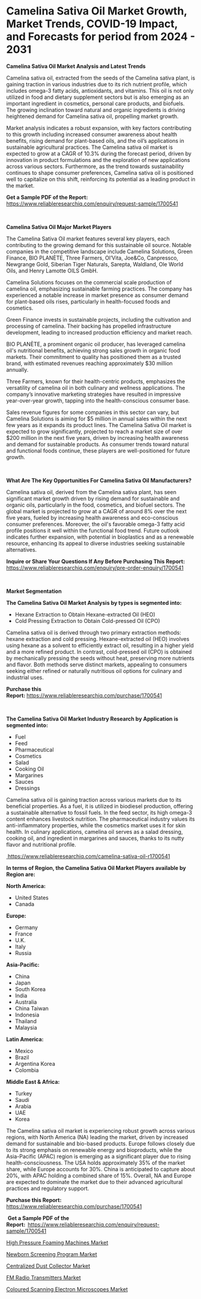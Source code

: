 <p><h1>Camelina Sativa Oil Market Growth, Market Trends, COVID-19 Impact, and Forecasts for period from 2024 - 2031</h1></p><p><strong>Camelina Sativa Oil Market Analysis and Latest Trends</strong></p>
<p><p>Camelina sativa oil, extracted from the seeds of the Camelina sativa plant, is gaining traction in various industries due to its rich nutrient profile, which includes omega-3 fatty acids, antioxidants, and vitamins. This oil is not only utilized in food and dietary supplement sectors but is also emerging as an important ingredient in cosmetics, personal care products, and biofuels. The growing inclination toward natural and organic ingredients is driving heightened demand for Camelina sativa oil, propelling market growth.</p><p>Market analysis indicates a robust expansion, with key factors contributing to this growth including increased consumer awareness about health benefits, rising demand for plant-based oils, and the oil’s applications in sustainable agricultural practices. The Camelina sativa oil market is expected to grow at a CAGR of 10.3% during the forecast period, driven by innovation in product formulations and the exploration of new applications across various sectors. Furthermore, as the trend towards sustainability continues to shape consumer preferences, Camelina sativa oil is positioned well to capitalize on this shift, reinforcing its potential as a leading product in the market.</p></p>
<p><strong>Get a Sample PDF of the Report:&nbsp;</strong> <a href="https://www.reliableresearchiq.com/enquiry/request-sample/1700541?utm_campaign=100&utm_medium=2&utm_source=Github&utm_content=ia&utm_term=21102024&utm_id=camelina-sativa-oil">https://www.reliableresearchiq.com/enquiry/request-sample/1700541</a></p>
<p>&nbsp;</p>
<p><strong>Camelina Sativa Oil Major Market Players</strong></p>
<p><p>The Camelina Sativa Oil market features several key players, each contributing to the growing demand for this sustainable oil source. Notable companies in the competitive landscape include Camelina Solutions, Green Finance, BIO PLANÈTE, Three Farmers, Ol’Vita, Joe&Co, Canpressco, Newgrange Gold, Siberian Tiger Naturals, Sarepta, Waldland, Ole World Oils, and Henry Lamotte OILS GmbH.</p><p>Camelina Solutions focuses on the commercial scale production of camelina oil, emphasizing sustainable farming practices. The company has experienced a notable increase in market presence as consumer demand for plant-based oils rises, particularly in health-focused foods and cosmetics.</p><p>Green Finance invests in sustainable projects, including the cultivation and processing of camelina. Their backing has propelled infrastructure development, leading to increased production efficiency and market reach. </p><p>BIO PLANÈTE, a prominent organic oil producer, has leveraged camelina oil's nutritional benefits, achieving strong sales growth in organic food markets. Their commitment to quality has positioned them as a trusted brand, with estimated revenues reaching approximately $30 million annually.</p><p>Three Farmers, known for their health-centric products, emphasizes the versatility of camelina oil in both culinary and wellness applications. The company’s innovative marketing strategies have resulted in impressive year-over-year growth, tapping into the health-conscious consumer base.</p><p>Sales revenue figures for some companies in this sector can vary, but Camelina Solutions is aiming for $5 million in annual sales within the next few years as it expands its product lines. The Camelina Sativa Oil market is expected to grow significantly, projected to reach a market size of over $200 million in the next five years, driven by increasing health awareness and demand for sustainable products. As consumer trends toward natural and functional foods continue, these players are well-positioned for future growth.</p></p>
<p>&nbsp;</p>
<p><strong>What Are The Key Opportunities For Camelina Sativa Oil Manufacturers?</strong></p>
<p><p>Camelina sativa oil, derived from the Camelina sativa plant, has seen significant market growth driven by rising demand for sustainable and organic oils, particularly in the food, cosmetics, and biofuel sectors. The global market is projected to grow at a CAGR of around 8% over the next five years, fueled by increasing health awareness and eco-conscious consumer preferences. Moreover, the oil's favorable omega-3 fatty acid profile positions it well within the functional food trend. Future outlook indicates further expansion, with potential in bioplastics and as a renewable resource, enhancing its appeal to diverse industries seeking sustainable alternatives.</p></p>
<p><strong>Inquire or Share Your Questions If Any Before Purchasing This Report:</strong> <a href="https://www.reliableresearchiq.com/enquiry/pre-order-enquiry/1700541?utm_campaign=100&utm_medium=2&utm_source=Github&utm_content=ia&utm_term=21102024&utm_id=camelina-sativa-oil">https://www.reliableresearchiq.com/enquiry/pre-order-enquiry/1700541</a></p>
<p>&nbsp;</p>
<p><strong>Market Segmentation</strong></p>
<p><strong>The Camelina Sativa Oil Market Analysis by types is segmented into:</strong></p>
<p><ul><li>Hexane Extraction to Obtain Hexane-extracted Oil (HEO)</li><li>Cold Pressing Extraction to Obtain Cold-pressed Oil (CPO)</li></ul></p>
<p><p>Camelina sativa oil is derived through two primary extraction methods: hexane extraction and cold pressing. Hexane-extracted oil (HEO) involves using hexane as a solvent to efficiently extract oil, resulting in a higher yield and a more refined product. In contrast, cold-pressed oil (CPO) is obtained by mechanically pressing the seeds without heat, preserving more nutrients and flavor. Both methods serve distinct markets, appealing to consumers seeking either refined or naturally nutritious oil options for culinary and industrial uses.</p></p>
<p><strong>Purchase this Report:&nbsp;</strong><a href="https://www.reliableresearchiq.com/purchase/1700541?utm_campaign=100&utm_medium=2&utm_source=Github&utm_content=ia&utm_term=21102024&utm_id=camelina-sativa-oil">https://www.reliableresearchiq.com/purchase/1700541</a></p>
<p>&nbsp;</p>
<p><strong>The Camelina Sativa Oil Market Industry Research by Application is segmented into:</strong></p>
<p><ul><li>Fuel</li><li>Feed</li><li>Pharmaceutical</li><li>Cosmetics</li><li>Salad</li><li>Cooking Oil</li><li>Margarines</li><li>Sauces</li><li>Dressings</li></ul></p>
<p><p>Camelina sativa oil is gaining traction across various markets due to its beneficial properties. As a fuel, it is utilized in biodiesel production, offering a sustainable alternative to fossil fuels. In the feed sector, its high omega-3 content enhances livestock nutrition. The pharmaceutical industry values its anti-inflammatory properties, while the cosmetics market uses it for skin health. In culinary applications, camelina oil serves as a salad dressing, cooking oil, and ingredient in margarines and sauces, thanks to its nutty flavor and nutritional profile.</p></p>
<p><a href="https://www.reliableresearchiq.com/camelina-sativa-oil-r1700541?utm_campaign=100&utm_medium=2&utm_source=Github&utm_content=ia&utm_term=21102024&utm_id=camelina-sativa-oil">&nbsp;https://www.reliableresearchiq.com/camelina-sativa-oil-r1700541</a></p>
<p><strong>In terms of Region, the Camelina Sativa Oil Market Players available by Region are:</strong></p>
<p>
    <p> <strong> North America: </strong>
        <ul>
            <li>United States</li>
            <li>Canada</li>
        </ul>
        </p> 
    <p> <strong> Europe: </strong>
        <ul>
            <li>Germany</li>
            <li>France</li>
            <li>U.K.</li>
            <li>Italy</li>
            <li>Russia</li>
        </ul>
        </p> 
    <p> <strong> Asia-Pacific: </strong>
        <ul>
            <li>China</li>
            <li>Japan</li>
            <li>South Korea</li>
            <li>India</li>
            <li>Australia</li>
            <li>China Taiwan</li>
            <li>Indonesia</li>
            <li>Thailand</li>
            <li>Malaysia</li>
        </ul>
        </p> 
    <p> <strong> Latin America: </strong>
        <ul>
            <li>Mexico</li>
            <li>Brazil</li>
            <li>Argentina Korea</li>
            <li>Colombia</li>
        </ul>
        </p> 
    <p> <strong> Middle East & Africa: </strong>
        <ul>
            <li>Turkey</li>
            <li>Saudi</li>
            <li>Arabia</li>
            <li>UAE</li>
            <li>Korea</li>
        </ul>
    </p>
    </p>
<p><p>The Camelina sativa oil market is experiencing robust growth across various regions, with North America (NA) leading the market, driven by increased demand for sustainable and bio-based products. Europe follows closely due to its strong emphasis on renewable energy and bioproducts, while the Asia-Pacific (APAC) region is emerging as a significant player due to rising health-consciousness. The USA holds approximately 35% of the market share, while Europe accounts for 30%. China is anticipated to capture about 20%, with APAC holding a combined share of 15%. Overall, NA and Europe are expected to dominate the market due to their advanced agricultural practices and regulatory support.</p></p>
<p><strong>Purchase this Report: </strong><a href="https://www.reliableresearchiq.com/purchase/1700541?utm_campaign=100&utm_medium=2&utm_source=Github&utm_content=ia&utm_term=21102024&utm_id=camelina-sativa-oil">https://www.reliableresearchiq.com/purchase/1700541</a></p>
<p>&nbsp;<strong>Get a Sample PDF of the Report:&nbsp;&nbsp;</strong><a href="https://www.reliableresearchiq.com/enquiry/request-sample/1700541?utm_campaign=100&utm_medium=2&utm_source=Github&utm_content=ia&utm_term=21102024&utm_id=camelina-sativa-oil">https://www.reliableresearchiq.com/enquiry/request-sample/1700541</a></p>
<p><strong></strong></p>
<p><p><a href="https://issuu.com/reportprime-2/docs/high-pressure-foaming-machines-mark_404f8d0ecab3de?utm_campaign=100&utm_medium=2&utm_source=Github&utm_content=ia&utm_term=21102024&utm_id=camelina-sativa-oil">High Pressure Foaming Machines Market</a></p><p><a href="https://www.linkedin.com/pulse/global-newborn-screening-program-market-size-trends-analysis-9dblc?utm_campaign=100&utm_medium=2&utm_source=Github&utm_content=ia&utm_term=21102024&utm_id=camelina-sativa-oil">Newborn Screening Program Market</a></p><p><a href="https://issuu.com/reportprime-2/docs/centralized-dust-collector-market-s_dd4bc66aa49a03?utm_campaign=100&utm_medium=2&utm_source=Github&utm_content=ia&utm_term=21102024&utm_id=camelina-sativa-oil">Centralized Dust Collector Market</a></p><p><a href="https://www.linkedin.com/pulse/insights-fm-radio-transmitters-market-players-size-geographical-n4h5f?utm_campaign=100&utm_medium=2&utm_source=Github&utm_content=ia&utm_term=21102024&utm_id=camelina-sativa-oil">FM Radio Transmitters Market</a></p><p><a href="https://github.com/lyndi2n3hdalbey/Market-Research-Report-List-1/blob/main/coloured-scanning-electron-microscopes-market.md?utm_campaign=100&utm_medium=2&utm_source=Github&utm_content=ia&utm_term=21102024&utm_id=camelina-sativa-oil">Coloured Scanning Electron Microscopes Market</a></p></p>